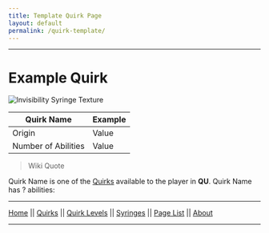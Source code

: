 ```yaml
---
title: Template Quirk Page
layout: default
permalink: /quirk-template/
---
```

---

# Example Quirk

<img src=“~/docs/assets/SyringeInvisibility.png” alt="Invisibility Syringe Texture" width=“64” height=“64”>

| Quirk Name | Example |
| ---------- | ------- |
| Origin | Value |
| Number of Abilities | Value |

>Wiki Quote

Quirk Name is one of the [Quirks](/wiki/quirks) available to the player in **QU**. Quirk Name has ? abilities:

---
[Home](/wiki/index.html) || [Quirks](/wiki/quirks) || [Quirk Levels](/wiki/quirk-levels) || [Syringes](/wiki/syringes) || [Page List](/wiki/pages) || [About](/wiki/about)

---
